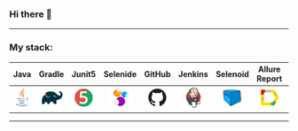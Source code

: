 ### Hi there 👋

<!--
**bozhko-victor/bozhko-victor** is a ✨ _special_ ✨ repository because its `README.md` (this file) appears on your GitHub profile.

Here are some ideas to get you started:

- 🔭 I’m currently working on ...
- 🌱 I’m currently learning ...
- 👯 I’m looking to collaborate on ...
- 🤔 I’m looking for help with ...
- 💬 Ask me about ...
- 📫 How to reach me: ...
- 😄 Pronouns: ...
- ⚡ Fun fact: ...
-->
___
<h3 align="left">My stack:</h3>

| Java | Gradle | Junit5 | Selenide | GitHub | Jenkins | Selenoid | Allure Report | Allure TestOps | Telegram | Jira |
|:----:|:----:|:------:|:------:|:------:|:----:|:----:|:------:|:------:|:--------:|:------:|
| <img src="https://github.com/Roman-1990/bip-test/blob/master/img/logo/Java.png" width="40" height="40"> | <img src="https://github.com/Roman-1990/bip-test/blob/master/img/logo/Gradle.png" width="40" height="40"> | <img src="https://github.com/Roman-1990/bip-test/blob/master/img/logo/JUnit5.png" width="40" height="40"> | <img src="https://github.com/Roman-1990/bip-test/blob/master/img/logo/Selenide.png" width="40" height="40"> | <img src="https://github.com/Roman-1990/bip-test/blob/master/img/logo/Github.png" width="40" height="40"> | <img src="https://github.com/Roman-1990/bip-test/blob/master/img/logo/Jenkins.png" width="40" height="40"> | <img src="https://github.com/Roman-1990/bip-test/blob/master/img/logo/Selenoid.png" width="40" height="40"> | <img src="https://github.com/Roman-1990/bip-test/blob/master/img/logo/Allure_Report.png" width="40" height="40"> | <img src="https://github.com/Roman-1990/bip-test/blob/master/img/logo/AllureTestOps.png" width="40" height="40"> | <img src="https://github.com/Roman-1990/bip-test/blob/master/img/logo/Telegram.png" width="40" height="40"> | <img src="https://github.com/Roman-1990/bip-test/blob/master/img/logo/Jira.png" width="40" height="40"> |

___
